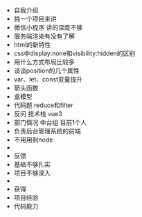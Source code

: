 - 自我介绍
- 挑一个项目来讲
- 微信小程序 讲的深度不够
- 服务端渲染有没有了解
- html的新特性
- css中display:none和visibility:hidden的区别
- 用什么方式布局比较多
- 谈谈position的几个属性
- var、let、const变量提升
- 箭头函数
- 盒模型
- 代码题 reduce和filter
- 反问 技术栈 vue3
- 部门情况 中台组 目前1个人
- 负责后台管理系统的前端
- 不用用到node
-
- 反馈
- 基础不够扎实
- 项目不够深入
-
- 获得
- 项目经验
- 代码能力